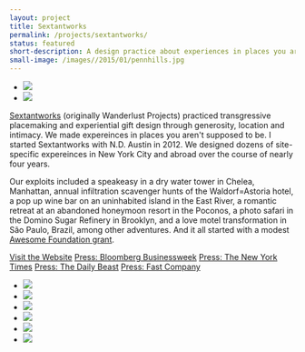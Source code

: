 ```yaml
---
layout: project
title: Sextantworks
permalink: /projects/sextantworks/
status: featured
short-description: A design practice about experiences in places you aren't supposed to be
small-image: /images//2015/01/pennhills.jpg
---
```


<ul class="medium-block-grid-2 small-block-grid-1">

<li>
<img src="{{ site.baseurl }}/images/projects/sextantworks/JR00925.jpeg" />
</li>

<li>
<img src="{{ site.baseurl }}/images/projects/sextantworks/JR00990.jpeg" />
</li>
</ul>

<a href="http://sextantworks.com" target="_blank">Sextantworks</a> (originally Wanderlust Projects) practiced transgressive placemaking and experiential gift design through generosity, location and intimacy. We made expereinces in places you aren't supposed to be. I started Sextantworks with N.D. Austin in 2012. We designed dozens of site-specific expereinces in New York City and abroad over the course of nearly four years.

Our exploits included a speakeasy in a dry water tower in Chelea, Manhattan, annual infiltration scavenger hunts of the Waldorf=Astoria hotel, a pop up wine bar on an uninhabited island in the East River, a romantic retreat at an abandoned honeymoon resort in the Poconos, a photo safari in the Domino Sugar Refinery in Brooklyn, and a love motel transformation in São Paulo, Brazil, among other adventures. And it all started with a modest <a href="http://blog.awesomefoundation.org/2012/10/14/trespass-theater-with-project-wanderlust/" target="_blank">Awesome Foundation grant</a>. 

<a href="http://sextantworks.com/" target="_blank" class="button small info">Visit the Website</a> <a href="http://www.bloomberg.com/features/2016-design/a/ida-benedetto/" target="_blank" class="button small info">Press: Bloomberg Businessweek</a> <a href="http://www.nytimes.com/2014/12/28/nyregion/they-say-art-is-dead-in-new-york-theyre-wrong.html?_r=0" target="_blank" class="button small info">Press: The New York Times</a> <a href="http://www.thedailybeast.com/articles/2013/12/15/a-most-illegal-adventure-with-new-york-city-s-wildest-underground-event-planners.html" target="_blank" class="button small info">Press: The Daily Beast</a> <a href="http://www.fastcompany.com/3031330/innovation-agents/this-companys-business-plan-includes-trespassing" target="_blank" class="button small info">Press: Fast Company</a>





<ul class="medium-block-grid-2 small-block-grid-1">

<li>
<img src="{{ site.baseurl }}/images/projects/sextantworks/13-10-03SnugHarborParty014.jpg" />
</li>

<li>
<img src="{{ site.baseurl }}/images/projects/sextantworks/S0A5555.jpg" />
</li>

<li>
<img src="{{ site.baseurl }}/images/projects/sextantworks/13-03-19AmourObscurWoolworth040.jpg" />
</li>


<li>
<img src="{{ site.baseurl }}/images/projects/sextantworks/MG0824.jpg" />
</li>


<li>
<img src="{{ site.baseurl }}/images/projects/sextantworks/IMG0784sm.jpg" />
</li>


<li>
<img src="{{ site.baseurl }}/images/projects/sextantworks/wanderlustproject-75.jpg" />
</li>

</ul>
